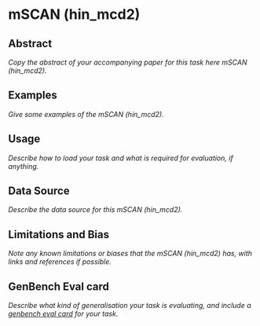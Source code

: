 # mSCAN (hin_mcd2)

## Abstract
*Copy the abstract of your accompanying paper for this task here mSCAN (hin_mcd2).*

## Examples
*Give some examples of the mSCAN (hin_mcd2).*

## Usage
*Describe how to load your task and what is required for evaluation, if anything.*

## Data Source
*Describe the data source for this mSCAN (hin_mcd2).*

## Limitations and Bias
*Note any known limitations or biases that the mSCAN (hin_mcd2) has, with links and references if possible.*

## GenBench Eval card
*Describe what kind of generalisation your task is evaluating, and include a [genbench eval card](https://genbench.org/eval_cards/) for your task*.
